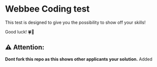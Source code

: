 
# Webbee Coding test

This test is designed to give you the possibility to show off your skills!

Good luck! 🍀🚀

## ⚠️ Attention:
**Dont fork this repo as this shows other applicants your solution.**
Added
